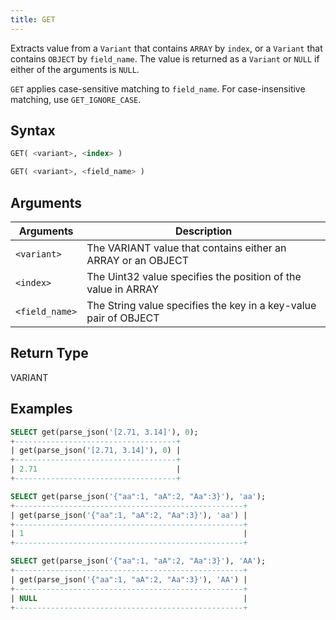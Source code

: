 ```yaml
---
title: GET
---
```


Extracts value from a `Variant` that contains `ARRAY` by `index`, or a `Variant` that contains `OBJECT` by `field_name`.
The value is returned as a `Variant` or `NULL` if either of the arguments is `NULL`.

`GET` applies case-sensitive matching to `field_name`. For case-insensitive matching, use `GET_IGNORE_CASE`.

## Syntax

```sql
GET( <variant>, <index> )

GET( <variant>, <field_name> )
```

## Arguments

| Arguments      | Description                                                      |
|----------------|------------------------------------------------------------------|
| `<variant>`    | The VARIANT value that contains either an ARRAY or an OBJECT     |
| `<index>`      | The Uint32 value specifies the position of the value in ARRAY    |
| `<field_name>` | The String value specifies the key in a key-value pair of OBJECT |

## Return Type

VARIANT

## Examples

```sql
SELECT get(parse_json('[2.71, 3.14]'), 0);
+------------------------------------+
| get(parse_json('[2.71, 3.14]'), 0) |
+------------------------------------+
| 2.71                               |
+------------------------------------+

SELECT get(parse_json('{"aa":1, "aA":2, "Aa":3}'), 'aa');
+---------------------------------------------------+
| get(parse_json('{"aa":1, "aA":2, "Aa":3}'), 'aa') |
+---------------------------------------------------+
| 1                                                 |
+---------------------------------------------------+

SELECT get(parse_json('{"aa":1, "aA":2, "Aa":3}'), 'AA');
+---------------------------------------------------+
| get(parse_json('{"aa":1, "aA":2, "Aa":3}'), 'AA') |
+---------------------------------------------------+
| NULL                                              |
+---------------------------------------------------+
```
